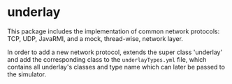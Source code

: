# underlay

This package includes the implementation of common network protocols: 
TCP, UDP, JavaRMI, and a mock, thread-wise, network layer.

In order to add a new network protocol, extends the super class 'underlay' and 
add the corresponding class to the `underlayTypes.yml` file, which contains all
underlay's classes and type name which can later be passed to the simulator.
 